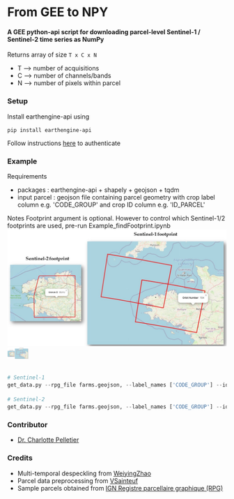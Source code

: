 # From GEE to NPY
#### A GEE python-api script for downloading parcel-level Sentinel-1 / Sentinel-2 time series as NumPy
Returns array of size ```T x C x N ```
* T --> number of acquisitions
* C --> number of channels/bands
* N --> number of pixels within parcel


### Setup

Install earthengine-api using
```
pip install earthengine-api
```

Follow instructions [here](https://developers.google.com/earth-engine/guides/python_install) to authenticate


### Example

Requirements
* packages : earthengine-api + shapely + geojson + tqdm  
* input parcel : geojson file containing parcel geometry with crop label column e.g. 'CODE_GROUP' and crop ID column e.g. 'ID_PARCEL'


Notes
Footprint argument is optional. However to control which Sentinel-1/2 footprints are used, pre-run Example_findFootprint.ipynb
![sample S1/S2 footprints](img/sample_footprint.jpg)
<img src="img/sample_footprint.jpg" width="48">

```python

# Sentinel-1 
get_data.py --rpg_file farms.geojson, --label_names ['CODE_GROUP'] --id_field ID_PARCEL --output_dir C:/downloads/s1_data --col_id COPERNICUS/S1_GRD --start_date 2021-01-01 end_date 2021-01-31 --speckle_filter mean --footprint_id [154]

# Sentinel-2
get_data.py --rpg_file farms.geojson, --label_names ['CODE_GROUP'] --id_field ID_PARCEL --output_dir C:/downloads/s2_data --col_id COPERNICUS/S2_SR  --footprint_id ["30UVU"] --start_date 2021-01-01 end_date 2021-01-31 
```



### Contributor
* [Dr. Charlotte Pelletier](https://sites.google.com/site/charpelletier)

### Credits
* Multi-temporal despeckling from [WeiyingZhao](https://github.com/WeiyingZhao/Multitemporal-Sentinel-1-images-denoising-and-downloading-via-GEE)
* Parcel data preprocessing from [VSainteuf](https://github.com/VSainteuf/pytorch-psetae/tree/master/preprocessing)
* Sample parcels obtained from [IGN Registre parcellaire graphique (RPG)](https://www.data.gouv.fr/fr/datasets/registre-parcellaire-graphique-rpg-contours-des-parcelles-et-ilots-culturaux-et-leur-groupe-de-cultures-majoritaire/) 
